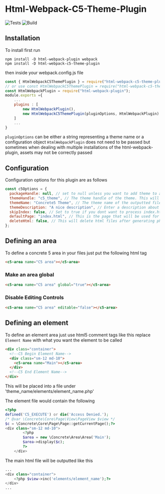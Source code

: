 # Html-Webpack-C5-Theme-Plugin

![Tests](https://github.com/deek87/html-webpack-c5-theme-plugin/workflows/Tests/badge.svg?branch=master) ![Build](https://github.com/deek87/html-webpack-c5-theme-plugin/workflows/Build/badge.svg?branch=master)

## Installation

To install first run

```
npm install -D html-webpack-plugin webpack
npm install -D html-webpack-c5-theme-plugin
```

then inside your webpack.config.js file

```js
const { HtmlWebpackC5ThemePlugin } = require("html-webpack-c5-theme-plugin");
// or use const HtmlWebpackC5ThemePlugin = require("html-webpack-c5-theme-plugin").default;
const HtmlWebpackPlugin = require("html-webpack-plugin");
module.exports ={
    ...
    plugins : [
        new HtmlWebpackPlugin(),
        new HtmlWebpackC5ThemePlugin(pluginOptions, HtmlWebpackPlugin)
    ]
    ...
}
```

`pluginOptions` can be either a string representing a theme name or a configuration object
`HtmlWebpackPlugin` does not need to be passed but sometimes when dealing with multiple installations of the html-webpack-plugin, assets may not be correctly passed

## Configuration

Configuration options for this plugin are as follows

```js
const c5Options = {
  packageHandle: null, // set to null unless you want to add theme to a package.
  themeHandle: "c5_theme", // The theme handle of the theme. This will be used in page_theme.php for namespacing.
  themeName: "Concrete5 Theme", // The theme name of the outputted files. This will be will be used in page_theme.php.
  themeDescription: "A nice description", // Enter a description about the theme. This will be used in page_theme.php.
  skipIndex: false, // Set to true if you dont want to process index.html as a php file. Useful if your index.html is just links.
  defaultPage: "index.html", // This is the page that will be used for generating default.php.
  deleteHtml: false, // This will delete html files after generating php.
};
```

## Defining an area

To define a concrete 5 area in your files
just put the following html tag

```html
<c5-area name="C5 area"></c5-area>
```

### Make an area global

```html
<c5-area name="C5 area" global="true"></c5-area>
```

### Disable Editing Controls

```html
<c5-area name="C5 area" editable="false"></c5-area>
```

## Defining an element

To define an element area just use html5 comment tags like this replace `Element Name` with what you want the element to be called

```html
<div class="container">
  <!--C5 Begin Element Name-->
  <div class="sm-12 md-10">
    <c5-area name="Main"></c5-area>
  </div>
  <!--C5 End Element Name-->
</div>
```

This will be placed into a file under 'theme_name/elements/element_name.php'

The element file would contain the following

```php
<?php
defined('C5_EXECUTE') or die('Access Denied.');
/* @var \Concrete\Core\Page\View\PageView $view */
$c = \Concrete\Core\Page\Page::getCurrentPage();?>
<div class="sm-12 md-10">
        <?php
        $area = new \Concrete\Area\Area('Main');
        $area->display($c);
        ?>
    </div>
```

The main html file will be outputted like this

```php
...
<div class="container">
    <?php $view->inc('elements/element_name');?>
</div>
...
```
